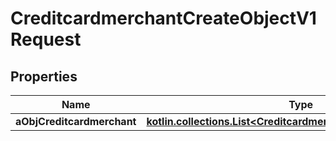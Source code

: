 
# CreditcardmerchantCreateObjectV1Request

## Properties
| Name | Type | Description | Notes |
| ------------ | ------------- | ------------- | ------------- |
| **aObjCreditcardmerchant** | [**kotlin.collections.List&lt;CreditcardmerchantRequestCompound&gt;**](CreditcardmerchantRequestCompound.md) |  |  |



